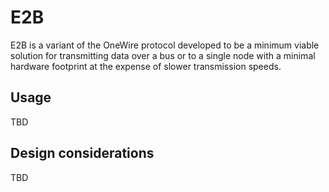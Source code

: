# E2B
E2B is a variant of the OneWire protocol developed to be a minimum viable solution for transmitting data over a bus or to a single node with a minimal hardware footprint at the expense of slower transmission speeds.

## Usage
TBD

## Design considerations
TBD
